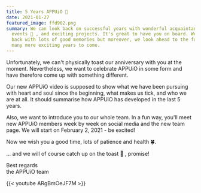 ```yaml
---
title: 5 Years APPUiO 🥳
date: 2021-01-27
featured_image: ffd902.png
summary: We can look back on successful years with wonderful acquaintances, fun
  events 🍻 , and exciting projects. It's great to have you on board. We look
  back with lots of good memories but moreover, we look ahead to the future with
  many more exciting years to come.
---
```

Unfortunately, we can't physically toast our anniversary with you at the moment. Nevertheless, we want to celebrate APPUiO in some form and have therefore come up with something different.

Our new APPUiO video is supposed to show what we have been pursuing with heart and soul since the beginning, what makes us tick, and who we are at all. It should summarise how APPUiO has developed in the last 5 years.

Also, we want to introduce you to our whole team. In a fun way, you'll meet new APPUiO members week by week on social media and the new team page. We will start on February 2, 2021 - be excited!

Now we wish you a good time, lots of patience and health 🍀.

... and we will of course catch up on the toast 🍻 , promise!

Best regards\
the APPUiO team

{{< youtube ARgBmOeJF7M >}}